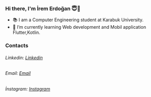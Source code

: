 ### Hi there, I'm İrem Erdoğan 😇👋

- 📚 I am a Computer Engineering student at Karabuk University. 
- 🌱 I’m currently learning Web development and Mobil application Flutter,Kotlin.

<!---
👯 I’m looking to collaborate on ...
🔭 I’m currently working on ...
--->
### Contacts

###### Linkedin: [Linkedin](https://www.linkedin.com/in/irem-erdo%C4%9Fan-5a9354169/)
###### Email: [Email](irmerdgn06@gmail.com)
###### İnstagram: [Instagram](https://www.instagram.com/yazilimci1kadin/)
